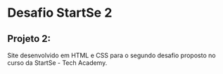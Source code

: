 # Desafio StartSe 2

## Projeto 2:

Site desenvolvido em HTML e CSS para o segundo desafio proposto no curso da StartSe - Tech Academy.
